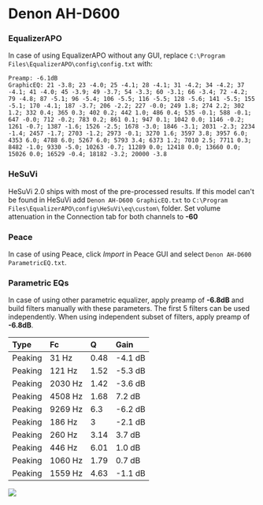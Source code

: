 # Denon AH-D600

### EqualizerAPO
In case of using EqualizerAPO without any GUI, replace `C:\Program Files\EqualizerAPO\config\config.txt`
with:
```
Preamp: -6.1dB
GraphicEQ: 21 -3.8; 23 -4.0; 25 -4.1; 28 -4.1; 31 -4.2; 34 -4.2; 37 -4.1; 41 -4.0; 45 -3.9; 49 -3.7; 54 -3.3; 60 -3.1; 66 -3.4; 72 -4.2; 79 -4.8; 87 -5.1; 96 -5.4; 106 -5.5; 116 -5.5; 128 -5.6; 141 -5.5; 155 -5.1; 170 -4.1; 187 -3.7; 206 -2.2; 227 -0.0; 249 1.8; 274 2.2; 302 1.2; 332 0.4; 365 0.3; 402 0.2; 442 1.0; 486 0.4; 535 -0.1; 588 -0.1; 647 -0.0; 712 -0.2; 783 0.2; 861 0.1; 947 0.1; 1042 0.0; 1146 -0.2; 1261 -0.7; 1387 -1.6; 1526 -2.5; 1678 -3.0; 1846 -3.1; 2031 -2.3; 2234 -1.4; 2457 -1.7; 2703 -1.2; 2973 -0.1; 3270 1.6; 3597 3.8; 3957 6.0; 4353 6.0; 4788 6.0; 5267 6.0; 5793 3.4; 6373 1.2; 7010 2.5; 7711 0.3; 8482 -1.0; 9330 -5.0; 10263 -0.7; 11289 0.0; 12418 0.0; 13660 0.0; 15026 0.0; 16529 -0.4; 18182 -3.2; 20000 -3.8
```

### HeSuVi
HeSuVi 2.0 ships with most of the pre-processed results. If this model can't be found in HeSuVi add
`Denon AH-D600 GraphicEQ.txt` to `C:\Program Files\EqualizerAPO\config\HeSuVi\eq\custom\` folder.
Set volume attenuation in the Connection tab for both channels to **-60**

### Peace
In case of using Peace, click *Import* in Peace GUI and select `Denon AH-D600 ParametricEQ.txt`.

### Parametric EQs
In case of using other parametric equalizer, apply preamp of **-6.8dB** and build filters manually
with these parameters. The first 5 filters can be used independently.
When using independent subset of filters, apply preamp of **-6.8dB**.

| Type    | Fc      |    Q | Gain    |
|:--------|:--------|:-----|:--------|
| Peaking | 31 Hz   | 0.48 | -4.1 dB |
| Peaking | 121 Hz  | 1.52 | -5.3 dB |
| Peaking | 2030 Hz | 1.42 | -3.6 dB |
| Peaking | 4508 Hz | 1.68 | 7.2 dB  |
| Peaking | 9269 Hz | 6.3  | -6.2 dB |
| Peaking | 186 Hz  | 3    | -2.1 dB |
| Peaking | 260 Hz  | 3.14 | 3.7 dB  |
| Peaking | 446 Hz  | 6.01 | 1.0 dB  |
| Peaking | 1060 Hz | 1.79 | 0.7 dB  |
| Peaking | 1559 Hz | 4.63 | -1.1 dB |

![](https://raw.githubusercontent.com/jaakkopasanen/AutoEq/master/results/innerfidelity/sbaf-serious/Denon%20AH-D600/Denon%20AH-D600.png)